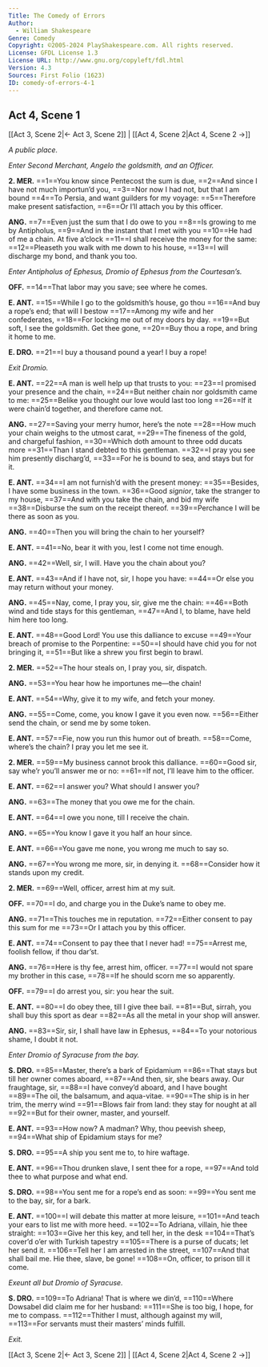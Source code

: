 ```yaml
---
Title: The Comedy of Errors
Author: 
  - William Shakespeare
Genre: Comedy
Copyright: ©2005-2024 PlayShakespeare.com. All rights reserved.
License: GFDL License 1.3
License URL: http://www.gnu.org/copyleft/fdl.html
Version: 4.3
Sources: First Folio (1623)
ID: comedy-of-errors-4-1
---
```


## Act 4, Scene 1
[[Act 3, Scene 2|← Act 3, Scene 2]] | [[Act 4, Scene 2|Act 4, Scene 2 →]]

*A public place.*

*Enter Second Merchant, Angelo the goldsmith, and an Officer.*

**2. MER.**
==1==You know since Pentecost the sum is due,
==2==And since I have not much importun’d you,
==3==Nor now I had not, but that I am bound
==4==To Persia, and want guilders for my voyage:
==5==Therefore make present satisfaction,
==6==Or I’ll attach you by this officer.

**ANG.**
==7==Even just the sum that I do owe to you
==8==Is growing to me by Antipholus,
==9==And in the instant that I met with you
==10==He had of me a chain. At five a’clock
==11==I shall receive the money for the same:
==12==Pleaseth you walk with me down to his house,
==13==I will discharge my bond, and thank you too.

*Enter Antipholus of Ephesus, Dromio of Ephesus from the Courtesan’s.*

**OFF.**
==14==That labor may you save; see where he comes.

**E. ANT.**
==15==While I go to the goldsmith’s house, go thou
==16==And buy a rope’s end; that will I bestow
==17==Among my wife and her confederates,
==18==For locking me out of my doors by day.
==19==But soft, I see the goldsmith. Get thee gone,
==20==Buy thou a rope, and bring it home to me.

**E. DRO.**
==21==I buy a thousand pound a year! I buy a rope!

*Exit Dromio.*

**E. ANT.**
==22==A man is well help up that trusts to you:
==23==I promised your presence and the chain,
==24==But neither chain nor goldsmith came to me:
==25==Belike you thought our love would last too long
==26==If it were chain’d together, and therefore came not.

**ANG.**
==27==Saving your merry humor, here’s the note
==28==How much your chain weighs to the utmost carat,
==29==The fineness of the gold, and chargeful fashion,
==30==Which doth amount to three odd ducats more
==31==Than I stand debted to this gentleman.
==32==I pray you see him presently discharg’d,
==33==For he is bound to sea, and stays but for it.

**E. ANT.**
==34==I am not furnish’d with the present money:
==35==Besides, I have some business in the town.
==36==Good *signior*, take the stranger to my house,
==37==And with you take the chain, and bid my wife
==38==Disburse the sum on the receipt thereof.
==39==Perchance I will be there as soon as you.

**ANG.**
==40==Then you will bring the chain to her yourself?

**E. ANT.**
==41==No, bear it with you, lest I come not time enough.

**ANG.**
==42==Well, sir, I will. Have you the chain about you?

**E. ANT.**
==43==And if I have not, sir, I hope you have:
==44==Or else you may return without your money.

**ANG.**
==45==Nay, come, I pray you, sir, give me the chain:
==46==Both wind and tide stays for this gentleman,
==47==And I, to blame, have held him here too long.

**E. ANT.**
==48==Good Lord! You use this dalliance to excuse
==49==Your breach of promise to the Porpentine:
==50==I should have chid you for not bringing it,
==51==But like a shrew you first begin to brawl.

**2. MER.**
==52==The hour steals on, I pray you, sir, dispatch.

**ANG.**
==53==You hear how he importunes me—the chain!

**E. ANT.**
==54==Why, give it to my wife, and fetch your money.

**ANG.**
==55==Come, come, you know I gave it you even now.
==56==Either send the chain, or send me by some token.

**E. ANT.**
==57==Fie, now you run this humor out of breath.
==58==Come, where’s the chain? I pray you let me see it.

**2. MER.**
==59==My business cannot brook this dalliance.
==60==Good sir, say whe’r you’ll answer me or no:
==61==If not, I’ll leave him to the officer.

**E. ANT.**
==62==I answer you? What should I answer you?

**ANG.**
==63==The money that you owe me for the chain.

**E. ANT.**
==64==I owe you none, till I receive the chain.

**ANG.**
==65==You know I gave it you half an hour since.

**E. ANT.**
==66==You gave me none, you wrong me much to say so.

**ANG.**
==67==You wrong me more, sir, in denying it.
==68==Consider how it stands upon my credit.

**2. MER.**
==69==Well, officer, arrest him at my suit.

**OFF.**
==70==I do, and charge you in the Duke’s name to obey me.

**ANG.**
==71==This touches me in reputation.
==72==Either consent to pay this sum for me
==73==Or I attach you by this officer.

**E. ANT.**
==74==Consent to pay thee that I never had!
==75==Arrest me, foolish fellow, if thou dar’st.

**ANG.**
==76==Here is thy fee, arrest him, officer.
==77==I would not spare my brother in this case,
==78==If he should scorn me so apparently.

**OFF.**
==79==I do arrest you, sir: you hear the suit.

**E. ANT.**
==80==I do obey thee, till I give thee bail.
==81==But, sirrah, you shall buy this sport as dear
==82==As all the metal in your shop will answer.

**ANG.**
==83==Sir, sir, I shall have law in Ephesus,
==84==To your notorious shame, I doubt it not.

*Enter Dromio of Syracuse from the bay.*

**S. DRO.**
==85==Master, there’s a bark of Epidamium
==86==That stays but till her owner comes aboard,
==87==And then, sir, she bears away. Our fraughtage, sir,
==88==I have convey’d aboard, and I have bought
==89==The oil, the balsamum, and aqua-vitae.
==90==The ship is in her trim, the merry wind
==91==Blows fair from land: they stay for nought at all
==92==But for their owner, master, and yourself.

**E. ANT.**
==93==How now? A madman? Why, thou peevish sheep,
==94==What ship of Epidamium stays for me?

**S. DRO.**
==95==A ship you sent me to, to hire waftage.

**E. ANT.**
==96==Thou drunken slave, I sent thee for a rope,
==97==And told thee to what purpose and what end.

**S. DRO.**
==98==You sent me for a rope’s end as soon:
==99==You sent me to the bay, sir, for a bark.

**E. ANT.**
==100==I will debate this matter at more leisure,
==101==And teach your ears to list me with more heed.
==102==To Adriana, villain, hie thee straight:
==103==Give her this key, and tell her, in the desk
==104==That’s cover’d o’er with Turkish tapestry
==105==There is a purse of ducats; let her send it.
==106==Tell her I am arrested in the street,
==107==And that shall bail me. Hie thee, slave, be gone!
==108==On, officer, to prison till it come.

*Exeunt all but Dromio of Syracuse.*

**S. DRO.**
==109==To Adriana! That is where we din’d,
==110==Where Dowsabel did claim me for her husband:
==111==She is too big, I hope, for me to compass.
==112==Thither I must, although against my will,
==113==For servants must their masters’ minds fulfill.

*Exit.*

[[Act 3, Scene 2|← Act 3, Scene 2]] | [[Act 4, Scene 2|Act 4, Scene 2 →]]